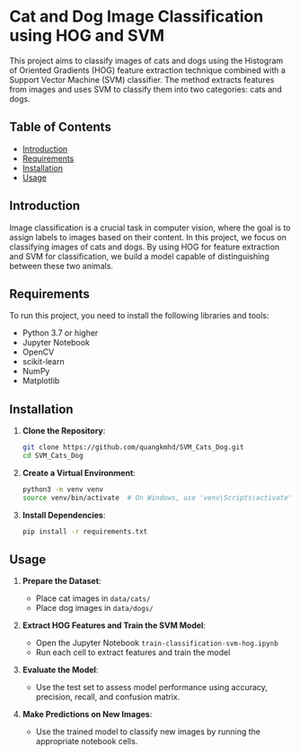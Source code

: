 # Cat and Dog Image Classification using HOG and SVM

This project aims to classify images of cats and dogs using the Histogram of Oriented Gradients (HOG) feature extraction technique combined with a Support Vector Machine (SVM) classifier. The method extracts features from images and uses SVM to classify them into two categories: cats and dogs.

## Table of Contents

- [Introduction](#introduction)
- [Requirements](#requirements)
- [Installation](#installation)
- [Usage](#usage)


## Introduction

Image classification is a crucial task in computer vision, where the goal is to assign labels to images based on their content. In this project, we focus on classifying images of cats and dogs. By using HOG for feature extraction and SVM for classification, we build a model capable of distinguishing between these two animals.

## Requirements

To run this project, you need to install the following libraries and tools:

- Python 3.7 or higher
- Jupyter Notebook
- OpenCV
- scikit-learn
- NumPy
- Matplotlib

## Installation

1. **Clone the Repository**:

   ```bash
   git clone https://github.com/quangkmhd/SVM_Cats_Dog.git
   cd SVM_Cats_Dog
   ```

2. **Create a Virtual Environment**:

   ```bash
   python3 -m venv venv
   source venv/bin/activate  # On Windows, use 'venv\Scripts\activate'
   ```

3. **Install Dependencies**:

   ```bash
   pip install -r requirements.txt
   ```

## Usage

1. **Prepare the Dataset**:
   - Place cat images in `data/cats/`
   - Place dog images in `data/dogs/`

2. **Extract HOG Features and Train the SVM Model**:
   - Open the Jupyter Notebook `train-classification-svm-hog.ipynb`
   - Run each cell to extract features and train the model

3. **Evaluate the Model**:
   - Use the test set to assess model performance using accuracy, precision, recall, and confusion matrix.

4. **Make Predictions on New Images**:
   - Use the trained model to classify new images by running the appropriate notebook cells.




